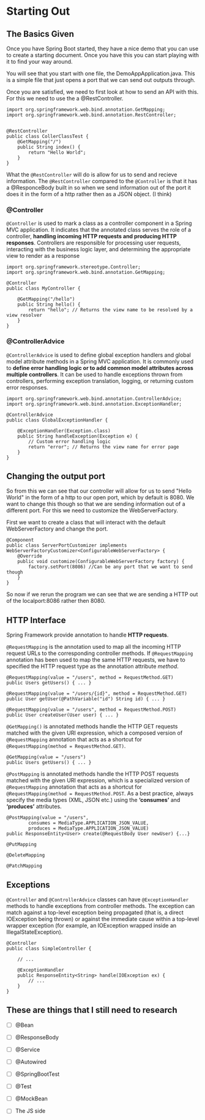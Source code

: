 # Starting Out
## The Basics Given
Once you have Spring Boot started, they have a nice demo that you can use to create a starting document. Once you have this you can start playing with it to find your way around. 

You will see that you start with one file, the DemoAppApplication.java. This is a simple file that just opens a port that we can send out outputs through. 

Once you are satisfied, we need to first look at how to send an API with this. For this we need to use the a @RestController. 

```
import org.springframework.web.bind.annotation.GetMapping;
import org.springframework.web.bind.annotation.RestController;


@RestController
public class CollerClassTest {
    @GetMapping("/")
    public String index() {
        return "Hello World";
    }
}
```

What the ```@RestController``` will do is allow for us to send and recieve information. The ```@RestController``` compared to the ```@Controller``` is that it has a @ResponceBody built in so when we send information out of the port it does it in the form of a http rather then as a JSON object. (I think)

### @Controller
`@Controller` is used to mark a class as a controller component in a Spring MVC application.
It indicates that the annotated class serves the role of a controller, **handling incoming HTTP requests and producing HTTP responses**.
Controllers are responsible for processing user requests, interacting with the business logic layer, and determining the appropriate view to render as a response
```
import org.springframework.stereotype.Controller;
import org.springframework.web.bind.annotation.GetMapping;

@Controller
public class MyController {

    @GetMapping("/hello")
    public String hello() {
        return "hello"; // Returns the view name to be resolved by a view resolver
    }
}

```

### @ControllerAdvice
`@ControllerAdvice` is used to define global exception handlers and global model attribute methods in a Spring MVC application. It is commonly used to **define error handling logic or to add common model attributes across multiple controllers**. It can be used to handle exceptions thrown from controllers, performing exception translation, logging, or returning custom error responses.
```
import org.springframework.web.bind.annotation.ControllerAdvice;
import org.springframework.web.bind.annotation.ExceptionHandler;

@ControllerAdvice
public class GlobalExceptionHandler {

    @ExceptionHandler(Exception.class)
    public String handleException(Exception e) {
        // Custom error handling logic
        return "error"; // Returns the view name for error page
    }
}

```

## Changing the output port
So from this we can see that our controller will allow for us to send "Hello World" in the form of a http to our open port, which by default is 8080. We want to change this though so that we are sending information out of a different port. For this we need to customize the WebServerFactory. 

First we want to create a class that will interact with the default WebServerFactory and change the port. 

```
@Component
public class ServerPortCustomizer implements WebServerFactoryCustomizer<ConfigurableWebServerFactory> {
    @Override
    public void customize(ConfigurableWebServerFactory factory) {
        factory.setPort(8086) //Can be any port that we want to send though
    }
}
```
So now if we rerun the program we can see that we are sending a HTTP out of the localport:8086 rather then 8080. 

## HTTP Interface
Spring Framework provide annotation to handle **HTTP requests**. 

`@RequestMapping` is the annotation used to map all the incoming HTTP request URLs to the corresponding controller methods. If `@RequestMapping` annotation has been used to map the same HTTP requests, we have to specified the HTTP request type as the annotation attribute *method*.
```
@RequestMapping(value = "/users", method = RequestMethod.GET)
public Users getUsers() { ... }

@RequestMapping(value = "/users/{id}", method = RequestMethod.GET)
public User getUser(@PathVariable("id") String id) { ... }

@RequestMapping(value = "/users", method = RequestMethod.POST)
public User createUser(User user) { ... }
```


`@GetMapping()` is annotated methods handle the HTTP GET requests matched with the given URI expression, which a composed version of `@RequestMapping` annotation that acts as a shortcut for `@RequestMapping(method = RequestMethod.GET)`. 
```
@GetMapping(value = "/users")
public Users getUsers() { ... }
```

`@PostMapping` is annotated methods handle the HTTP POST requests matched with the given URI expression, which is a specialized version of `@RequestMapping` annotation that acts as a shortcut for `@RequestMapping(method = RequestMethod.POST`. As a best practice, always specify the media types (XML, JSON etc.) using the **‘consumes’** and **‘produces’** attributes.
```
@PostMapping(value = "/users", 
        consumes = MediaType.APPLICATION_JSON_VALUE, 
        produces = MediaType.APPLICATION_JSON_VALUE)
public ResponseEntity<User> create(@RequestBody User newUser) {...}
```

`@PutMapping`

`@DeleteMapping`

`@PatchMapping`

## Exceptions
`@Controller` and `@ControllerAdvice` classes can have `@ExceptionHandler` methods to handle exceptions from controller methods.
The exception can match against a top-level exception being propagated (that is, a direct IOException being thrown) or against the immediate cause within a top-level wrapper exception (for example, an IOException wrapped inside an IllegalStateException).
```
@Controller
public class SimpleController {

	// ...

	@ExceptionHandler
	public ResponseEntity<String> handle(IOException ex) {
		// ...
	}
}
```


## These are things that I still need to research

 - [ ] @Bean

 - [ ] @ResponseBody

 - [ ] @Service

 - [ ] @Autowired

 - [ ] @SpringBootTest

 - [ ] @Test

 - [ ] @MockBean

  - [ ] The JS side


